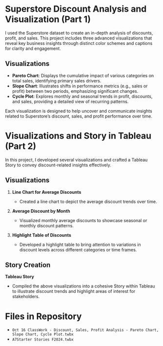 # Superstore Discount Analysis and Visualization (Part 1)

I used the Superstore dataset to create an in-depth analysis of discounts, profit, and sales. This project includes three advanced visualizations that reveal key business insights through distinct color schemes and captions for clarity and engagement.

## Visualizations
- **Pareto Chart**: Displays the cumulative impact of various categories on total sales, identifying primary sales drivers.
- **Slope Chart**: Illustrates shifts in performance metrics (e.g., sales or profit) between two periods, emphasizing significant changes.
- **Cycle Plot**: Explores monthly and seasonal trends in profit, discounts, and sales, providing a detailed view of recurring patterns.

Each visualization is designed to help uncover and communicate insights related to Superstore’s discount, sales, and profit performance over time.

# Visualizations and Story in Tableau (Part 2)

In this project, I developed several visualizations and crafted a Tableau Story to convey discount-related insights effectively.

## Visualizations
1. **Line Chart for Average Discounts**  
   - Created a line chart to depict the average discount trends over time.

2. **Average Discount by Month**  
   - Visualized monthly average discounts to showcase seasonal or monthly discount patterns.

3. **Highlight Table of Discounts**  
   - Developed a highlight table to bring attention to variations in discount levels across different categories or time frames.

## Story Creation
**Tableau Story**  
   - Compiled the above visualizations into a cohesive Story within Tableau to illustrate discount trends and highlight areas of interest for stakeholders.

# Files in Repository
- `Oct 16 ClassWork - Discount, Sales, Profit Analysis - Pareto Chart, Slope Chart, Cycle Plot.twbx`
- `A7Starter Stories F2024.twbx`
